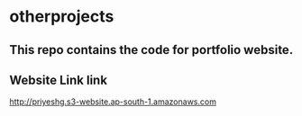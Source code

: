 # otherprojects

## This repo contains the code for portfolio website.

## Website Link link
http://priyeshg.s3-website.ap-south-1.amazonaws.com